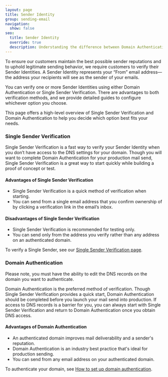 ```yaml
---
layout: page
title: Sender Identity
group: sending-email
navigation:
  show: false
seo:
  title: Sender Identity
  override: true
  description: Understanding the difference between Domain Authentication and verifying a Single Sender.
---
```


To ensure our customers maintain the best possible sender reputations and to uphold legitimate sending behavior, we require customers to verify their Sender Identities. A Sender Identity represents your “From” email address—the address your recipients will see as the sender of your emails.

You can verify one or more Sender Identities using either Domain Authentication or Single Sender Verification. There are advantages to both verification methods, and we provide detailed guides to configure whichever option you choose.

This page offers a high-level overview of Single Sender Verification and Domain Authentication to help you decide which option best fits your needs.

### Single Sender Verification

Single Sender Verification is a fast way to verify your Sender Identity when you don’t have access to the DNS settings for your domain. Though you will want to complete Domain Authentication for your production mail send, Single Sender Verification is a great way to start quickly while building a proof of concept or test.

#### Advantages of Single Sender Verification

- Single Sender Verification is a quick method of verification when starting.
- You can send from a single email address that you confirm ownership of by clicking a verification link in the email’s inbox.

#### Disadvantages of Single Sender Verification

- Single Sender Verification is recommended for testing only.
- You can send only from the address you verify rather than any address on an authenticated domain.

To verify a Single Sender, see our [Single Sender Verification page]({{root_url}}/ui/sending-email/sender-verification).

### Domain Authentication

<call-out>

Please note, you must have the ability to edit the DNS records on the domain you want to authenticate.

</call-out>

Domain Authentication is the preferred method of verification. Though Single Sender Verification provides a quick start, Domain Authentication should be completed before you launch your mail send into production. If access to DNS records is a barrier for you, you can always start with Single Sender Verification and return to Domain Authentication once you obtain DNS access.

#### Advantages of Domain Authentication

- An authenticated domain improves mail deliverability and a sender's reputation.
- Domain Authentication is an industry best practice that's ideal for production sending.
- You can send from any email address on your authenticated domain.

To authenticate your domain, see [How to set up domain authentication]({{root_url}}/ui/account-and-settings/how-to-set-up-domain-authentication/).
